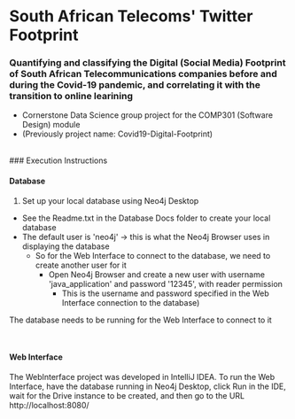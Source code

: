 # South African Telecoms' Twitter Footprint
### Quantifying and classifying the Digital (Social Media) Footprint of South African Telecommunications companies before and during the Covid-19 pandemic, and correlating it with the transition to online learining 

- Cornerstone Data Science group project for the COMP301 (Software Design) module
- (Previously project name: Covid19-Digital-Footprint)

<br>
### Execution Instructions

#### Database
1. Set up your local database using Neo4j Desktop
  - See the Readme.txt in the Database Docs folder to create your local database
  - The default user is 'neo4j' -> this is what the Neo4j Browser uses in displaying the database
    - So for the Web Interface to connect to the database, we need to create another user for it
      - Open Neo4j Browser and create a new user with username 'java_application' and password '12345', with reader permission
        - This is the username and password specified in the Web Interface connection to the database)
  
The database needs to be running for the Web Interface to connect to it

<br>

#### Web Interface
The WebInterface project was developed in IntelliJ IDEA. 
To run the Web Interface, have the database running in Neo4j Desktop, click Run in the IDE, wait for the Drive instance to be created, and then go to the URL http://localhost:8080/

<br>
